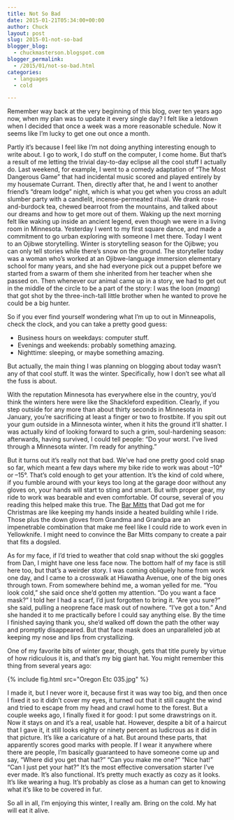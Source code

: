 ```yaml
---
title: Not So Bad
date: 2015-01-21T05:34:00+00:00
author: Chuck
layout: post
slug: 2015-01-not-so-bad
blogger_blog:
  - chuckmasterson.blogspot.com
blogger_permalink:
  - /2015/01/not-so-bad.html
categories:
  - languages
  - cold

---
```


Remember way back at the very beginning of this blog, over ten years ago now,
when my plan was to update it every single day? I felt like a letdown when I
decided that once a week was a more reasonable schedule. Now it seems like
I’m lucky to get one out once a month. 

Partly it’s because I feel like I’m not doing anything
interesting enough to write about. I go to work, I do stuff on the computer, I
come home. But that’s a result of me letting the trivial day-to-day
eclipse all the cool stuff I actually do. Last weekend, for example, I went to
a comedy adaptation of “The Most Dangerous Game” that had
incidental music scored and played entirely by my housemate Currant. Then,
directly after that, he and I went to another friend’s “dream
lodge” night, which is what you get when you cross an adult slumber party
with a candlelit, incense-permeated ritual. We drank rose-and-burdock tea,
chewed bearroot from the mountains, and talked about our dreams and how to get
more out of them. Waking up the next morning felt like waking up inside an
ancient legend, even though we were in a living room in Minnesota. Yesterday I
went to my first square dance, and made a commitment to go urban exploring with
someone I met there. Today I went to an Ojibwe storytelling. Winter is
storytelling season for the Ojibwe; you can only tell stories while
there’s snow on the ground. The storyteller today was a woman who’s
worked at an Ojibwe-language immersion elementary school for many years, and
she had everyone pick out a puppet before we started from a swarm of them she
inherited from her teacher when she passed on. Then whenever our animal came up
in a story, we had to get out in the middle of the circle to be a part of the
story: I was the loon (*maang*) that got shot by the three-inch-tall
little brother when he wanted to prove he could be a big hunter. 

So if you ever find yourself wondering what I’m up to out in
Minneapolis, check the clock, and you can take a pretty good guess:

*   Business hours on weekdays: computer stuff.
*   Evenings and weekends: probably something amazing.
*   Nighttime: sleeping, or maybe something amazing.

But actually, the main thing I was planning on blogging about
today wasn’t any of that cool stuff. It was the winter. Specifically, how
I don’t see what all the fuss is about.

With the reputation Minnesota has everywhere else in the country,
you’d think the winters here were like the Shackleford expedition.
Clearly, if you step outside for any more than about thirty seconds in
Minnesota in January, you’re sacrificing at least a finger or two to
frostbite. If you spit out your gum outside in a Minnesota winter, when it hits
the ground it’ll shatter. I was actually kind of looking forward to such
a grim, soul-hardening season: afterwards, having survived, I could tell
people: “Do your worst. I’ve lived through a Minnesota winter.
I’m ready for anything.”

But it turns out it’s really not that bad. We’ve had one pretty good cold snap
so far, which meant a few days where my bike ride to work was about –10° or
–15°.  That’s cold enough to get your attention. It’s the kind of cold where,
if you fumble around with your keys too long at the garage door without any
gloves on, your hands will start to sting and smart. But with proper gear, my
ride to work was bearable and even comfortable. Of course, several of you
reading this helped make this true. The [Bar
Mitts](http://barmitts.com/new/mtn-mitt_lg.jpg) that Dad got me for Christmas
are like keeping my hands inside a heated building while I ride. Those plus the
down gloves from Grandma and Grandpa are an impenetrable combination that make
me feel like I could ride to work even in Yellowknife. I might need to convince
the Bar Mitts company to create a pair that fits a dogsled.

As for my face, if I’d tried to weather that
cold snap without the ski goggles from Dan, I might have one less face now. The
bottom half of my face is still here too, but that’s a weirder story. I
was coming obliquely home from work one day, and I came to a crosswalk at
Hiawatha Avenue, one of the big ones through town. From somewhere behind me, a
woman yelled for me. “You look cold,” she said once she’d
gotten my attention. “Do you want a face mask?” I told her I had a
scarf, I’d just forgotten to bring it. “Are you sure?” she
said, pulling a neoprene face mask out of nowhere. “I’ve got a
ton.” And she handed it to me practically before I could say anything
else. By the time I finished saying thank you, she’d walked off down the
path the other way and promptly disappeared. But that face mask does an
unparalleled job at keeping my nose and lips from crystallizing.

One of my favorite bits of winter gear, though, gets that title purely by
virtue of how ridiculous it is, and that’s my big giant hat. You might
remember this thing from several years ago: 


{% include fig.html src="Oregon Etc 035.jpg" %}

I made it, but I never wore it, because first it was way too big, and then 
once I fixed it so it didn’t cover my eyes, it turned out that it still
caught the wind and tried to escape from my head and crawl home to the forest.
But a couple weeks ago, I finally fixed it for good: I put some drawstrings on
it. Now it stays on and it’s a real, usable hat. However, despite a bit
of a haircut that I gave it, it still looks eighty or ninety percent as
ludicrous as it did in that picture. It’s like a caricature of a hat. But
around these parts, that apparently scores good marks with people. If I wear it
anywhere where there are people, I’m basically guaranteed to have someone
come up and say, “Where did you get that hat?” “Can you make
me one?” “Nice hat!” “Can I just pet your
hat?” It’s the most effective conversation starter I’ve ever
made. It’s also functional. It’s pretty much exactly as cozy as it
looks. It’s like wearing a hug. It’s probably as close as a human
can get to knowing what it’s like to be covered in fur.

So all in all, I’m enjoying this winter, I really am. Bring on the
cold. My hat will eat it alive. 
